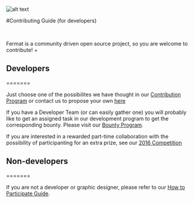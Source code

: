 ![alt text](https://github.com/bitDubai/media-kit/blob/master/MediaKit/Fermat%20Branding/Fermat%20Logotype/Fermat_Logo_3D.png "Fermat Logo")

#Contributing Guide (for developers)

<br>

Fermat is a community driven open source project, so you are welcome to contribute! +

## Developers
=======

Just choose one of the possibilites we have thought in our [Contribution Program](https://github.com/bitDubai/contribution-program/blob/master/README.md) or contact us to propose your own [here](https://bitdubai.com/wp/#GETINVOLVED)

If you have a Developer Team (or can easily gather one) you will probably like to get an assigned task in our development program to get the corresponding bounty. Please visit our [Bounty Program](https://github.com/bitDubai/bounty-program/blob/master/README.md). 

If you are interested in a rewarded part-time collaboration with the possibility of participanting for an extra prize, see our [2016 Competition](https://github.com/bitDubai/competition)

 
## Non-developers
=======

If you are not a developer or graphic designer, please refer to our [How to Participate Guide](https://github.com/bitDubai/participate-now).





